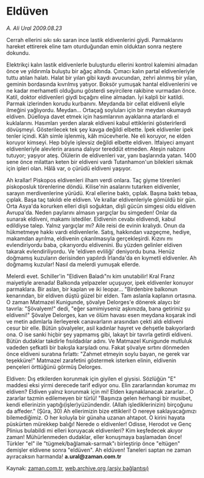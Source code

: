 # Eldüven

*A. Ali Ural 2009.08.23*

<tr><td class="metin" colspan="2" style="padding-top: 20px; padding-left: 5px; padding-right: 10px;">Cerrah ellerini sıkı sıkı saran ince lastik eldivenlerini giydi. Parmaklarını hareket ettirerek eline tam oturduğundan emin olduktan sonra neştere dokundu.</td></tr><tr><td class="metin" colspan="2" style="padding-top: 20px; padding-left: 5px; padding-right: 10px;"><p>Elektrikçi kalın lastik eldivenlerle buluşturdu ellerini kontrol kalemini almadan önce ve yıldırımla buluştu bir ağaç altında. Çımacı kalın partal eldivenleriyle tuttu atılan halatı. Halat bir yılan gibi kaydı avucundan, zehri alınmış bir yılan, geminin bordasında kıvrılmış yatıyor. Boksör yumuşak hantal eldivenlerini ve ne kadar merhametli olduğunu gösterdi seyircilere rakibine vurmadan önce. Katil, doktor eldivenleri giydi bıçağını eline almadan. İyi kalpli bir katildi. Parmak izlerinden korudu kurbanını. Meydanda bir cellat eldivenli eliyle ilmeğini yağlıyordu. Meydan... Ortaçağ soyluları için bir meydan okumaydı eldiven. Düelloya davet etmek için hasımlarının ayaklarına atarlardı el kuklalarını. Hasımları yerden alarak eldiveni kabul ettiklerini gösterirlerdi dövüşmeyi. Gösterilecek tek şey kavga değildi elbette. İpek eldivenler ipek tenler içindi. Kâh simle işlenmiş, kâh mücevherle. Ne eli koruyor, ne elden koruyor kimseyi. Hep böyle işlevsiz değildi elbette eldiven. İtfaiyeci amyant eldivenleriyle alevlerin arasına dalıyor tereddüt etmeden. Ateşin nabzını tutuyor; yaşıyor ateş. Ölülerin de eldivenleri var, yanı başlarında yatan. 1400 sene önce milattan keten bir eldiveni vardı Tutanhamon'un bilekleri sıkmak için ipleri olan. Hâlâ var, o çürüdü eldiveni yaşıyor.
<p>Ah krallar! Piskopos eldivenleri ilham verdi onlara. Taç giyme törenleri piskoposluk törenlerine döndü. Kilise'nin asalarını tutarken eldivenler, sarayın merdivenlerine yürüdü. Kral ellerine baktı, çıplak. Başına baktı tebaa, çıplak. Başa taç takıldı ele eldiven. Ve krallar eldivenleriyle gömüldü bir gün. Orta Asya'da korurken elleri dişli soğuktan, dişli gücün simgesi oldu eldiven Avrupa'da. Neden paylarını almasın yargıçlar bu simgeden! Onlar da sunarak eldiveni, makamı istediler. Eldivenin cevabı eldivendi, kabul edildiyse talep. Yalnız yargıçlar mı? Aile reisi de evinin kralıydı. Onun da hükmetmeye hakkı vardı eldivenlerle. Satış, hakkından vazgeçme, hediye, makamdan ayrılma, eldivenin çıkarılmasıyla gerçekleşirdi. Kızını mı evlendiriyordu baba, çıkarıyordu eldivenini. Bu yüzden gelinler eldiven takarak evlendiriliyordu. Ve 'eldiven evliliği' deniyordu buna. Henüz doğmamış kuzuların derisinden yapılırdı İrlanda'da en kıymetli eldivenler. Ah doğmamış kuzular! Nasıl da melerdi yumuşak ellerde.
<p>Melerdi evet. Schiller'in "Eldiven Baladı"nı kim unutabilir! Kral Franz maiyetiyle arenada! Balkonda yelpazeler uçuşuyor, ipek eldivenler konuyor parmaklara. Bir aslan, bir kaplan ve iki leopar... "Birdenbire balkonun kenarından, bir eldiven düştü güzel bir elden. Tam aslanla kaplanın ortasına. O zaman Matmazel Kunigunde, şövalye Delorges'e dönerek alaycı bir tavırla: "Şövalyem!" dedi, "eğer samimiyseniz aşkınızda, bana getiriniz şu eldiveni!" Şövalye Delorges, kan ve ölüm havası esen meydana koşarak indi ve metin adımlarla ilerleyerek canavarların arasından çekti aldı eldiveni cesur bir elle. Bütün şövalyeler, asil kadınlar hayret ve dehşetle bakıyorlardı ona. O ise sanki hiçbir şey yapmamış gibi, lakayt bir tavırla getirdi eldiveni. Bütün dudaklar takdirle fısıldadılar adını. Ve Matmazel Kunigunde mutluluk vadeden şefkatli bir bakışla karşıladı onu. Fakat şövalye sırtını dönmeden önce eldiveni suratına fırlattı: "Zahmet etmeyin soylu bayan, ne gerek var teşekküre!" Matmazel zarafetini göstermek isterken elinin, eldivenin pençeleri örttüğünü görmüş Delorges.
<p>Eldiven: Dış etkilerden korunmak için giyilen el giysisi. Sözlüğün "E" maddesi eksi yirmi derecede tarif ediyor onu. Elin zararlarından korumaz mı eldiven? Eldiven yalnız korunmak için mi! Elden kaynaklanacak zararlar... O zararlar tazmin edilemeyen bir türlü! "Başınıza gelen herhangi bir musibet, kendi ellerinizin yaptığı(işler)yüzündendir. (Allah işlediklerinizin) birçoğunu da affeder." (Şûra, 30) Ah ellerimizin bize ettikleri! O nereye saklayacağımızı bilemediğimiz. O her koluyla bir günaha uzanan ahtapot. O kirini hayata püskürten mürekkep balığı! Nerede o eldivenler! Odisse, Herodot ve Genç Plinius bulabildi mi elleri koruyacak eldivenleri? Kim keşfedecek akıyor zaman! Mühürlenmeden dudaklar, eller konuşmaya başlamadan önce! Türkler "el" ile "tügmek/bağlamak-sarmak"ı birleştirip önce "eltügen" demişler eldivene sonra "eldüven". Ah eldüven! Taneleri saptan ne zaman ayıracaksın harmanda! <b>a.ural@zaman.com.tr</b><br/></p></p></p></p></td></tr>

Kaynak: [zaman.com.tr](http://zaman.com.tr/yazar.do?yazino=883499), [web.archive.org (arşiv bağlantısı)](http://web.archive.org/web/20090827205757/http://zaman.com.tr:80/yazar.do?yazino=883499)
